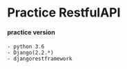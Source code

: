 # Practice RestfulAPI

#### practice version

	- python 3.6
	- Django(2.2.*)
	- djangorestframework



